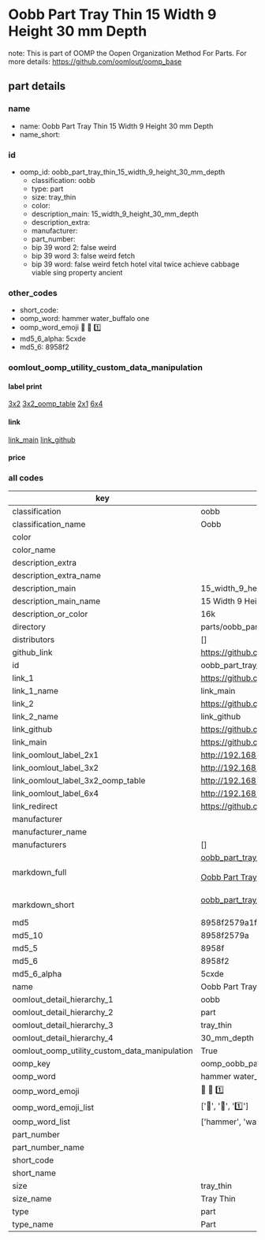 # Oobb Part Tray Thin 15 Width 9 Height 30 mm Depth  

note: This is part of OOMP the Oopen Organization Method For Parts. For more details: https://github.com/oomlout/oomp_base

##  part details
  







### name
* name: Oobb Part Tray Thin 15 Width 9 Height 30 mm Depth
* name_short: 
### id
* oomp_id: oobb_part_tray_thin_15_width_9_height_30_mm_depth
  * classification: oobb
  * type: part
  * size: tray_thin
  * color: 
  * description_main: 15_width_9_height_30_mm_depth
  * description_extra: 
  * manufacturer: 
  * part_number: 
  * bip 39 word 2: false weird
  * bip 39 word 3: false weird fetch
  * bip 39 word: false weird fetch hotel vital twice achieve cabbage viable sing property ancient

### other_codes
* short_code: 
* oomp_word: hammer water_buffalo one
* oomp_word_emoji :hammer: :water_buffalo: :one:
* md5_6_alpha: 5cxde
* md5_6: 8958f2






### oomlout_oomp_utility_custom_data_manipulation
#### label print
[3x2](http://192.168.1.245:1112/?label=oomp%205cxde)
[3x2_oomp_table](http://192.168.1.108:1112/?label=oomp%205cxde)
[2x1](http://192.168.1.242:1112/?label=oomp%205cxde)
[6x4](http://192.168.1.55:1112/?label=oomp%205cxde)    

#### link

[link_main](https://github.com/oomlout/oomlout_oomp_version_1_messy/tree/main/parts/oobb_part_tray_thin_15_width_9_height_30_mm_depth) [link_github](https://github.com/oomlout/oomlout_oomp_version_1_messy/tree/main/parts/oobb_part_tray_thin_15_width_9_height_30_mm_depth)                             

#### price







### all codes 
| key | value |  
| --- | --- |  
| classification | oobb |  
| classification_name | Oobb |  
| color |  |  
| color_name |  |  
| description_extra |  |  
| description_extra_name |  |  
| description_main | 15_width_9_height_30_mm_depth |  
| description_main_name | 15 Width 9 Height 30 mm Depth |  
| description_or_color | 16k |  
| directory | parts/oobb_part_tray_thin_15_width_9_height_30_mm_depth |  
| distributors | [] |  
| github_link | https://github.com/oomlout/oomlout_oomp_part_src/tree/main/parts/oobb_part_tray_thin_15_width_9_height_30_mm_depth |  
| id | oobb_part_tray_thin_15_width_9_height_30_mm_depth |  
| link_1 | https://github.com/oomlout/oomlout_oomp_version_1_messy/tree/main/parts/oobb_part_tray_thin_15_width_9_height_30_mm_depth |  
| link_1_name | link_main |  
| link_2 | https://github.com/oomlout/oomlout_oomp_version_1_messy/tree/main/parts/oobb_part_tray_thin_15_width_9_height_30_mm_depth |  
| link_2_name | link_github |  
| link_github | https://github.com/oomlout/oomlout_oomp_version_1_messy/tree/main/parts/oobb_part_tray_thin_15_width_9_height_30_mm_depth |  
| link_main | https://github.com/oomlout/oomlout_oomp_version_1_messy/tree/main/parts/oobb_part_tray_thin_15_width_9_height_30_mm_depth |  
| link_oomlout_label_2x1 | http://192.168.1.242:1112/?label=oomp%205cxde |  
| link_oomlout_label_3x2 | http://192.168.1.245:1112/?label=oomp%205cxde |  
| link_oomlout_label_3x2_oomp_table | http://192.168.1.108:1112/?label=oomp%205cxde |  
| link_oomlout_label_6x4 | http://192.168.1.55:1112/?label=oomp%205cxde |  
| link_redirect | https://github.com/oomlout/oomlout_oomp_version_1_messy/tree/main/parts/oobb_part_tray_thin_15_width_9_height_30_mm_depth |  
| manufacturer |  |  
| manufacturer_name |  |  
| manufacturers | [] |  
| markdown_full | [oobb_part_tray_thin_15_width_9_height_30_mm_depth](none)<br>[](none)<br>[Oobb Part Tray Thin 15 Width 9 Height 30 Mm Depth](none)<br><br> |  
| markdown_short | [oobb_part_tray_thin_15_width_9_height_30_mm_depth](none)<br><br> |  
| md5 | 8958f2579a1fa03bad7a86e2aabe4a92 |  
| md5_10 | 8958f2579a |  
| md5_5 | 8958f |  
| md5_6 | 8958f2 |  
| md5_6_alpha | 5cxde |  
| name | Oobb Part Tray Thin 15 Width 9 Height 30 mm Depth |  
| oomlout_detail_hierarchy_1 | oobb |  
| oomlout_detail_hierarchy_2 | part |  
| oomlout_detail_hierarchy_3 | tray_thin |  
| oomlout_detail_hierarchy_4 | 30_mm_depth |  
| oomlout_oomp_utility_custom_data_manipulation | True |  
| oomp_key | oomp_oobb_part_tray_thin_15_width_9_height_30_mm_depth |  
| oomp_word | hammer water_buffalo one |  
| oomp_word_emoji | :hammer: :water_buffalo: :one: |  
| oomp_word_emoji_list | [':hammer:', ':water_buffalo:', ':one:'] |  
| oomp_word_list | ['hammer', 'water_buffalo', 'one'] |  
| part_number |  |  
| part_number_name |  |  
| short_code |  |  
| short_name |  |  
| size | tray_thin |  
| size_name | Tray Thin |  
| type | part |  
| type_name | Part |  
